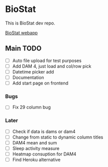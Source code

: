 # BioStat

This is BioStat dev repo.

[BioStat webapp](http://biostat.herokuapp.com/)

## Main TODO
- [ ] Auto file upload for test purposes
- [ ] Add DAM 4, just load and col/row pick
- [ ] Datetime picker add
- [ ] Documentation
- [ ] Add start page on frontend

###  Bugs
- [ ] Fix 29 column bug

### Later
- [ ] Check if data is dams or dam4
- [ ] Change from static to dynamic column titles
- [ ] DAM4 mean and sum
- [ ] Sleep activity measure
- [ ] Heatmap consuption for DAM4
- [ ] Find Heroku alternative